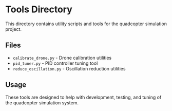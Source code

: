 # Tools Directory

This directory contains utility scripts and tools for the quadcopter simulation project.

## Files

- `calibrate_drone.py` - Drone calibration utilities
- `pid_tuner.py` - PID controller tuning tool
- `reduce_oscillation.py` - Oscillation reduction utilities

## Usage

These tools are designed to help with development, testing, and tuning of the quadcopter simulation system.

